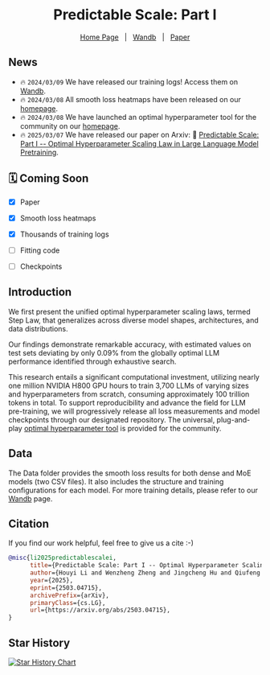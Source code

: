 
<p align="center">
    <h1 align="center">
        Predictable Scale: Part I
    </h1>
</p>

<p align="center">
        <a href="https://step-law.github.io/">Home Page</a>&nbsp&nbsp | &nbsp&nbsp<a href="https://wandb.ai/billzid/predictable-scale">Wandb</a>&nbsp&nbsp | &nbsp&nbsp<a href="https://arxiv.org/abs/2503.04715">Paper</a>
</p>


## News
- 🔥 ```2024/03/09``` We have released our training logs! Access them on [Wandb](https://wandb.ai/billzid/predictable-scale).
- 🔥 ```2024/03/08``` All smooth loss heatmaps have been released on our  [homepage](https://step-law.github.io/#steplawtool).
- 🔥 ```2024/03/08``` We have launched an optimal hyperparameter tool for the community on our [homepage](https://step-law.github.io/#steplawtool).
- 🔥 ```2025/03/07``` We have released our paper on Arxiv: 📄 [Predictable Scale: Part I -- Optimal Hyperparameter Scaling Law in Large Language Model Pretraining](https://arxiv.org/abs/2503.04715).


## 🗓 Coming Soon
- [x] Paper
- [x] Smooth loss heatmaps
- [x] Thousands of training logs
- [ ] Fitting code
- [ ] Checkpoints


## Introduction

We first present the unified optimal hyperparameter scaling laws, termed Step Law, that generalizes across diverse model shapes, architectures, and data distributions.

Our findings demonstrate remarkable accuracy, with estimated values on test sets deviating by only 0.09% from the globally optimal LLM performance identified through exhaustive search.

This research entails a significant computational investment, utilizing nearly one million NVIDIA H800 GPU hours to train 3,700 LLMs of varying sizes and hyperparameters from scratch, consuming approximately 100 trillion tokens in total. To support reproducibility and advance the field for LLM pre-training, we will progressively release all loss measurements and model checkpoints through our designated repository. The universal, plug-and-play [optimal hyperparameter tool](https://step-law.github.io/#steplawtool) is provided for the community.

## Data

The Data folder provides the smooth loss results for both dense and MoE models (two CSV files). It also includes the structure and training configurations for each model. For more training details, please refer to our [Wandb](https://wandb.ai/billzid/predictable-scale) page.

## Citation
If you find our work helpful, feel free to give us a cite :-)

```bibtex
@misc{li2025predictablescalei,
      title={Predictable Scale: Part I -- Optimal Hyperparameter Scaling Law in Large Language Model Pretraining}, 
      author={Houyi Li and Wenzheng Zheng and Jingcheng Hu and Qiufeng Wang and Hanshan Zhang and Zili Wang and Yangshijie Xu and Shuigeng Zhou and Xiangyu Zhang and Daxin Jiang},
      year={2025},
      eprint={2503.04715},
      archivePrefix={arXiv},
      primaryClass={cs.LG},
      url={https://arxiv.org/abs/2503.04715}, 
}
```

## Star History

[![Star History Chart](https://api.star-history.com/svg?repos=step-law/steplaw&type=Date)](https://star-history.com/#step-law/steplaw)